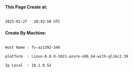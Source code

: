 
   
#### This Page Create at:

```bash

2025-02-27 - 10:43:50 UTC

```

#### Create By Machine:

```bash

Host Name : fv-az1392-340

platform  : Linux-6.8.0-1021-azure-x86_64-with-glibc2.39

Ip Local  : 10.1.0.52

```

